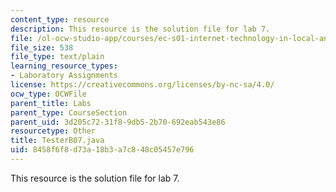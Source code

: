 ```yaml
---
content_type: resource
description: This resource is the solution file for lab 7.
file: /ol-ocw-studio-app/courses/ec-s01-internet-technology-in-local-and-global-communities-spring-2005-summer-2005/8458f6f8d73a18b3a7c848c05457e796_TesterB07.java
file_size: 538
file_type: text/plain
learning_resource_types:
- Laboratory Assignments
license: https://creativecommons.org/licenses/by-nc-sa/4.0/
ocw_type: OCWFile
parent_title: Labs
parent_type: CourseSection
parent_uid: 3d205c72-31f8-9db5-2b70-692eab543e86
resourcetype: Other
title: TesterB07.java
uid: 8458f6f8-d73a-18b3-a7c8-48c05457e796
---
```

This resource is the solution file for lab 7.